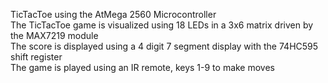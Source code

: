 TicTacToe using the AtMega 2560 Microcontroller\
The TicTacToe game is visualized using 18 LEDs in a 3x6 matrix driven by the MAX7219 module\
The score is displayed using a 4 digit 7 segment display with the 74HC595 shift register\
The game is played using an IR remote, keys 1-9 to make moves
